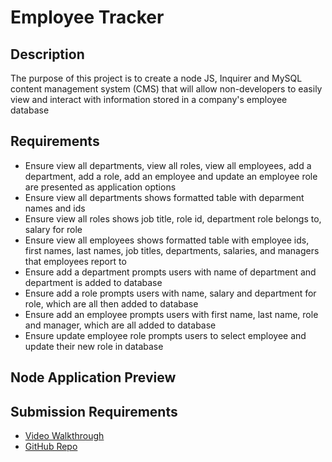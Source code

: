 # Employee Tracker

## Description
The purpose of this project is to create a node JS, Inquirer and MySQL content management system (CMS) that will allow non-developers to easily view and interact with information stored in a company's employee database

## Requirements
- Ensure view all departments, view all roles, view all employees, add a department, add a role, add an employee and update an employee role are presented as application options
- Ensure view all departments shows formatted table with deparment names and ids
- Ensure view all roles shows job title, role id, department role belongs to, salary for role
- Ensure view all employees shows formatted table with employee ids, first names, last names, job titles, departments, salaries, and managers that employees report to
- Ensure add a department prompts users with name of department and department is added to database
- Ensure add a role prompts users with name, salary and department for role, which are all then added to database
- Ensure add an employee prompts users with first name, last name, role and manager, which are all added to database
- Ensure update employee role prompts users to select employee and update their new role in database

## Node Application Preview

## Submission Requirements
- [Video Walkthrough](https://drive.google.com/file/d/1y0C-sqCCTear1Ps7oQX80yCBQD1192tB/view)
- [GitHub Repo](https://github.com/ajayshans/employee-tracker-cms)